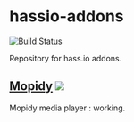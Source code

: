 # hassio-addons
[![Build Status](https://travis-ci.org/vmga43/hass.io-addons.svg?branch=master)](https://travis-ci.org/vmga43/hass.io-addons)

Repository for hass.io addons.

## [Mopidy](https://github.com/vmga43/hass.io-addons/tree/master/mopidy) [![](https://images.microbadger.com/badges/version/vmga43/armhf-mopidy.svg)](https://microbadger.com/images/vmga43/armhf-mopidy "Get your own version badge on microbadger.com")

Mopidy media player : working.



